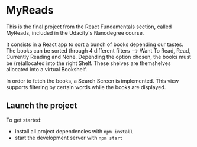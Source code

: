 # MyReads
This is the final project from the React Fundamentals section, called MyReads, included in the Udacity's Nanodegree course.

It consists in a React app to sort a bunch of books depending our tastes.
The books can be sorted through 4 different filters -->  Want To Read, Read, Currently Reading and None.
Depending the option chosen, the books must be (re)allocated into the right Shelf.
These shelves are themshelves allocated into a virtual Bookshelf.

In order to fetch the books, a Search Screen is implemented. This view supports filtering by certain words while the books are displayed.


## Launch the project

To get started:

* install all project dependencies with `npm install`
* start the development server with `npm start`

